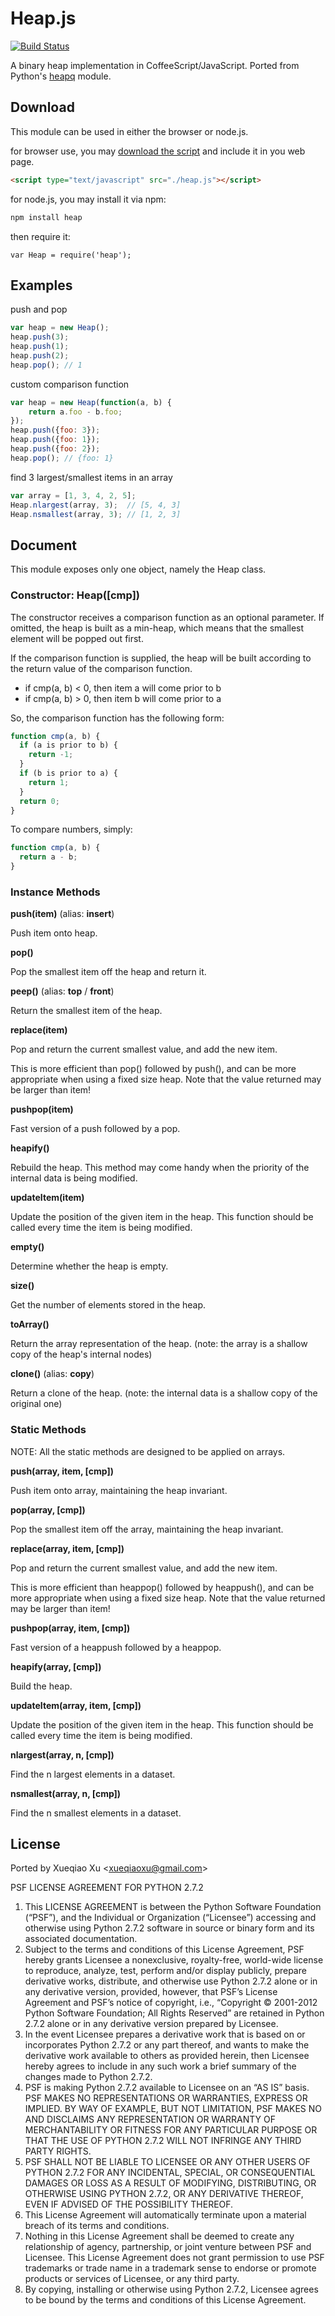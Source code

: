 Heap.js
=======

[![Build Status](https://travis-ci.org/qiao/heap.js.svg?branch=master)](https://travis-ci.org/qiao/heap.js)

A binary heap implementation in CoffeeScript/JavaScript. Ported from Python's [heapq](http://docs.python.org/library/heapq.html) module.


Download
--------

This module can be used in either the browser or node.js.

for browser use, you may [download the script](https://raw.github.com/qiao/heap.js/master/lib/heap.js) and include it in you web page.

```html
<script type="text/javascript" src="./heap.js"></script>
```

for node.js, you may install it via npm:

```bash
npm install heap
```

then require it:

```
var Heap = require('heap');
```

Examples
-------


push and pop

```js
var heap = new Heap();
heap.push(3);
heap.push(1);
heap.push(2);
heap.pop(); // 1
```

custom comparison function

```js
var heap = new Heap(function(a, b) {
    return a.foo - b.foo;
});
heap.push({foo: 3});
heap.push({foo: 1});
heap.push({foo: 2});
heap.pop(); // {foo: 1}
```

find 3 largest/smallest items in an array

```js
var array = [1, 3, 4, 2, 5];
Heap.nlargest(array, 3);  // [5, 4, 3]
Heap.nsmallest(array, 3); // [1, 2, 3]
```

Document
--------

This module exposes only one object, namely the Heap class.

### Constructor: Heap([cmp]) ###

The constructor receives a comparison function as an optional parameter. If omitted, the heap is built as a min-heap, which means that the smallest element will be popped out first.

If the comparison function is supplied, the heap will be built according to the 
return value of the comparison function.

* if cmp(a, b) < 0, then item a will come prior to b
* if cmp(a, b) > 0, then item b will come prior to a

So, the comparison function has the following form:

```js
function cmp(a, b) {
  if (a is prior to b) {
    return -1;
  } 
  if (b is prior to a) {
    return 1;
  }
  return 0;
}
```

To compare numbers, simply: 

```js
function cmp(a, b) {
  return a - b;
}
```

### Instance Methods ###

**push(item)** (alias: **insert**) 

Push item onto heap.

**pop()**

Pop the smallest item off the heap and return it.

**peep()** (alias: **top** / **front**)

Return the smallest item of the heap.

**replace(item)**

Pop and return the current smallest value, and add the new item.

This is more efficient than pop() followed by push(), and can be 
more appropriate when using a fixed size heap. Note that the value
returned may be larger than item! 

**pushpop(item)**

Fast version of a push followed by a pop.

**heapify()**

Rebuild the heap. This method may come handy when the priority of the 
internal data is being modified.

**updateItem(item)**

Update the position of the given item in the heap.
This function should be called every time the item is being modified.

**empty()**

Determine whether the heap is empty.

**size()**

Get the number of elements stored in the heap.

**toArray()**

Return the array representation of the heap. (note: the array is a shallow copy of the heap's internal nodes)

**clone()** (alias: **copy**)

Return a clone of the heap. (note: the internal data is a shallow copy of the original one)

### Static Methods ###

NOTE: All the static methods are designed to be applied on arrays.

**push(array, item, [cmp])** 

Push item onto array, maintaining the heap invariant.

**pop(array, [cmp])**

Pop the smallest item off the array, maintaining the heap invariant.

**replace(array, item, [cmp])**

Pop and return the current smallest value, and add the new item.

This is more efficient than heappop() followed by heappush(), and can be 
more appropriate when using a fixed size heap. Note that the value
returned may be larger than item! 

**pushpop(array, item, [cmp])**

Fast version of a heappush followed by a heappop.

**heapify(array, [cmp])**

Build the heap.

**updateItem(array, item, [cmp])**

Update the position of the given item in the heap.
This function should be called every time the item is being modified.

**nlargest(array, n, [cmp])**

Find the n largest elements in a dataset.

**nsmallest(array, n, [cmp])**

Find the n smallest elements in a dataset.


License
-------

Ported by Xueqiao Xu &lt;xueqiaoxu@gmail.com&gt;

PSF LICENSE AGREEMENT FOR PYTHON 2.7.2

1. This LICENSE AGREEMENT is between the Python Software Foundation (“PSF”), and the Individual or Organization (“Licensee”) accessing and otherwise using Python 2.7.2 software in source or binary form and its associated documentation.
2. Subject to the terms and conditions of this License Agreement, PSF hereby grants Licensee a nonexclusive, royalty-free, world-wide license to reproduce, analyze, test, perform and/or display publicly, prepare derivative works, distribute, and otherwise use Python 2.7.2 alone or in any derivative version, provided, however, that PSF’s License Agreement and PSF’s notice of copyright, i.e., “Copyright © 2001-2012 Python Software Foundation; All Rights Reserved” are retained in Python 2.7.2 alone or in any derivative version prepared by Licensee.
3. In the event Licensee prepares a derivative work that is based on or incorporates Python 2.7.2 or any part thereof, and wants to make the derivative work available to others as provided herein, then Licensee hereby agrees to include in any such work a brief summary of the changes made to Python 2.7.2.
4. PSF is making Python 2.7.2 available to Licensee on an “AS IS” basis. PSF MAKES NO REPRESENTATIONS OR WARRANTIES, EXPRESS OR IMPLIED. BY WAY OF EXAMPLE, BUT NOT LIMITATION, PSF MAKES NO AND DISCLAIMS ANY REPRESENTATION OR WARRANTY OF MERCHANTABILITY OR FITNESS FOR ANY PARTICULAR PURPOSE OR THAT THE USE OF PYTHON 2.7.2 WILL NOT INFRINGE ANY THIRD PARTY RIGHTS.
5. PSF SHALL NOT BE LIABLE TO LICENSEE OR ANY OTHER USERS OF PYTHON 2.7.2 FOR ANY INCIDENTAL, SPECIAL, OR CONSEQUENTIAL DAMAGES OR LOSS AS A RESULT OF MODIFYING, DISTRIBUTING, OR OTHERWISE USING PYTHON 2.7.2, OR ANY DERIVATIVE THEREOF, EVEN IF ADVISED OF THE POSSIBILITY THEREOF.
6. This License Agreement will automatically terminate upon a material breach of its terms and conditions.
7. Nothing in this License Agreement shall be deemed to create any relationship of agency, partnership, or joint venture between PSF and Licensee. This License Agreement does not grant permission to use PSF trademarks or trade name in a trademark sense to endorse or promote products or services of Licensee, or any third party.
8. By copying, installing or otherwise using Python 2.7.2, Licensee agrees to be bound by the terms and conditions of this License Agreement.
